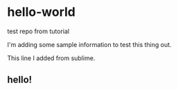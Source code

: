 # hello-world
test repo from tutorial

I'm adding some sample information to test this thing out.

This line I added from sublime.

## hello!
